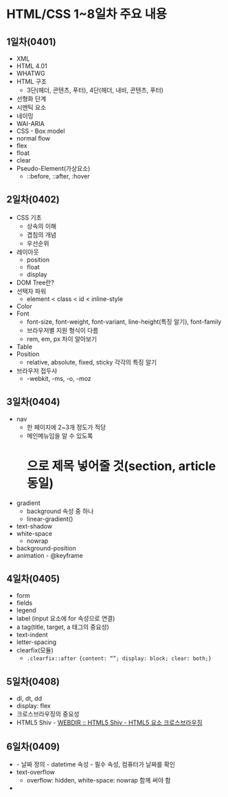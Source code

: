 # HTML/CSS 1~8일차 주요 내용

## 1일차(0401)
- XML
- HTML 4.01
- WHATWG
- HTML 구조 
	- 3단(헤더, 콘텐츠, 푸터), 4단(헤더, 내비, 콘텐츠, 푸터)
- 선형화 단계
- 시멘틱 요소
- 네이밍
- WAI-ARIA
- CSS - Box model
- normal flow
- flex
- float
- clear
- Pseudo-Element(가상요소)
	- ::before, ::after, :hover


## 2일차(0402)
- CSS 기초
	- 상속의 이해
	- 겹침의 개념
	- 우선순위
- 레이아웃
	- position
	- float
	- display
- DOM Tree란?
- 선택자 파워
	- element < class < id < inline-style
- Color
- Font
	- font-size, font-weight, font-variant, line-height(특징 알기), font-family
	- 브라우저별 지원 형식이 다름
	- rem, em, px 차이 알아보기
- Table
- Position
	- relative, absolute, fixed, sticky 각각의 특징 알기
- 브라우저 접두사
	- -webkit, -ms, -o, -moz


## 3일차(0404)
- nav
	- 한 페이지에 2~3개 정도가 적당
	- 메인메뉴임을 알 수 있도록 <h1>으로 제목 넣어줄 것(section, article 동일)
- gradient
	- background  속성 중 하나
	- linear-gradient()
- text-shadow
- white-space 
	- nowrap
- background-position
- animation - @keyframe


## 4일차(0405)
- form
- fields
- legend
- label (input  요소에 for 속성으로 연결)
- a tag(title, target, a 태그의 중요성)
- text-indent
- letter-spacing
- clearfix(모듈)
	- ``.clearfix::after {content: “”; display: block; clear: both;}``


## 5일차(0408)
- dl, dt, dd
- display: flex
- 크로스브라우징의 중요성
- HTML5 Shiv - [WEBDIR :: HTML5 Shiv - HTML5 요소 크로스브라우징](https://webdir.tistory.com/81)


## 6일차(0409)
- <time>
	- 날짜 정의
	- datetime 속성 - 필수 속성, 컴퓨터가 날짜를 확인
- text-overflow
	- overflow: hidden, white-space: nowrap 함께 써야 함
- <script>
	- defer 속성
- removeClass
- addClass
- e.keycode
	- *  [https://keycode.info/](https://keycode.info/) 
	

## 7일차(0411)
- article
- figure
- img alt
- <em>, <strong>
- transition


## 8일차(0412)
- ol
- q
- footer - article 내부에도 사용 가능
- :hover 특징
- counter()
	- counter(name, style)
	- name: 카운터 이름
	- style: 기본값(생략)은 십진수(decimal), list-style-type과 동일한 값
		* disc, circle, square, decimal, decimal-leading-zero, lower-roman, upper-roman, lower-greek, lower-latin, upper-latin, armenian, georgian, lower-alpha, upper-alpha, or none.

